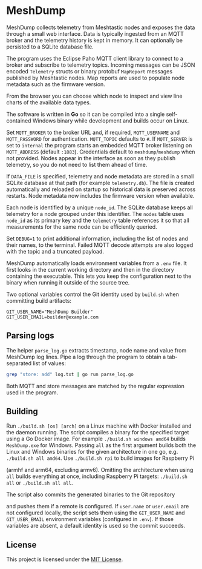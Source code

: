 # MeshDump


MeshDump collects telemetry from Meshtastic nodes and exposes the data through
a small web interface. Data is typically ingested from an MQTT broker and the
telemetry history is kept in memory. It can optionally be persisted to a SQLite
database file.

The program uses the Eclipse Paho MQTT client library to connect to a broker
and subscribe to telemetry topics. Incoming messages can be JSON encoded
`Telemetry` structs or binary protobuf `MapReport` messages published by
Meshtastic nodes. Map reports are used to populate node metadata such as the
firmware version.

From the browser you can choose which node to inspect and view line charts of
the available data types.


The software is written in **Go** so it can be compiled into a single
self-contained Windows binary while development and builds occur on Linux.

Set `MQTT_BROKER` to the broker URL and, if required, `MQTT_USERNAME` and
`MQTT_PASSWORD` for authentication. `MQTT_TOPIC` defaults to `#`.
If `MQTT_SERVER` is set to `internal` the program starts an embedded MQTT broker
listening on `MQTT_ADDRESS` (default `:1883`). Credentials default to
`meshdump`/`meshdump` when not provided.
Nodes appear in the interface as soon as they publish telemetry, so you do not
need to list them ahead of time.

If `DATA_FILE` is specified, telemetry and node metadata are stored in a small
SQLite database at that path (for example `telemetry.db`). The file is created
automatically and reloaded on startup so historical data is preserved across
restarts.
Node metadata now includes the firmware version when available.

Each node is identified by a unique `node_id`. The SQLite database keeps all
telemetry for a node grouped under this identifier. The `nodes` table uses
`node_id` as its primary key and the `telemetry` table references it so that all
measurements for the same node can be efficiently queried.

Set `DEBUG=1` to print additional information, including the list of nodes and
their names, to the terminal. Failed MQTT decode attempts are also logged with
the topic and a truncated payload.



MeshDump automatically loads environment variables from a `.env` file. It first
looks in the current working directory and then in the directory containing the
executable. This lets you keep the configuration next to the binary when
running it outside of the source tree.

Two optional variables control the Git identity used by `build.sh` when
committing build artifacts:

```
GIT_USER_NAME="MeshDump Builder"
GIT_USER_EMAIL=builder@example.com
```


## Parsing logs

The helper `parse_log.go` extracts timestamp, node name and value from MeshDump log lines. Pipe a log through the program to obtain a tab-separated list of values:

```bash
grep "store: add" log.txt | go run parse_log.go
```

Both MQTT and store messages are matched by the regular expression used in the program.

## Building

Run `./build.sh [os] [arch]` on a Linux machine with Docker installed and the
daemon running. The script compiles a binary for the specified target using a
Go Docker image. For example `./build.sh windows amd64` builds
`MeshDump.exe` for Windows. Passing `all` as the first argument builds both the
Linux and Windows binaries for the given architecture in one go, e.g.
`./build.sh all amd64`. Use `./build.sh rpi` to build images for Raspberry Pi

(armhf and arm64, excluding armv6). Omitting the architecture when using
`all` builds everything at once, including Raspberry Pi targets:
`./build.sh all` or `./build.sh all all`.

The script also commits the generated binaries to the Git repository

and pushes them if a remote is configured. If `user.name` or
`user.email` are not configured locally, the script sets them using the
`GIT_USER_NAME` and `GIT_USER_EMAIL` environment variables (configured
in `.env`). If those variables are absent, a default identity is used so
the commit succeeds.

## License

This project is licensed under the [MIT License](LICENSE).
